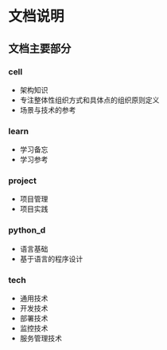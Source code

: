 # 文档说明

## 文档主要部分

### cell  

- 架构知识
- 专注整体性组织方式和具体点的组织原则定义
- 场景与技术的参考

### learn

- 学习备忘
- 学习参考

### project

- 项目管理
- 项目实践

### python_d

- 语言基础
- 基于语言的程序设计

### tech

- 通用技术
- 开发技术
- 部署技术
- 监控技术
- 服务管理技术